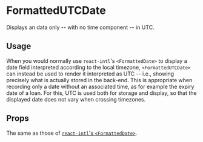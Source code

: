 # FormattedUTCDate

Displays an data only -- with no time component -- in UTC.

## Usage

When you would normally use `react-intl`'s `<FormattedDate>` to display a date field interpreted according to the local timezone, `<FormattedUTCDate>` can instead be used to render it interpreted as UTC -- i.e., showing precisely what is actually stored in the back-end. This is appropriate when recording only a date without an associated time, as for example the expiry date of a loan. For this, UTC is used both for storage and display, so that the displayed date does not vary when crossing timezones.

## Props

The same as those of [`react-intl`'s `<FormattedDate>`](https://github.com/formatjs/react-intl/blob/master/docs/Components.md#formatteddate).

